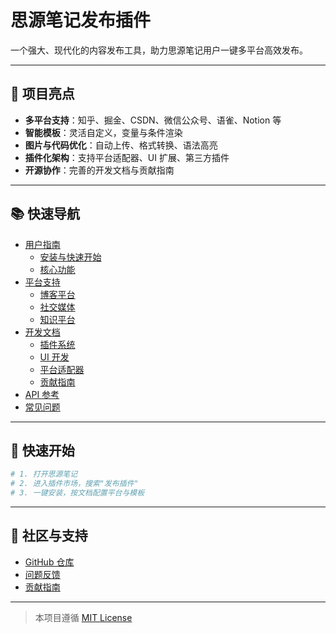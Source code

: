 # 思源笔记发布插件

一个强大、现代化的内容发布工具，助力思源笔记用户一键多平台高效发布。

---

## 🚀 项目亮点
- **多平台支持**：知乎、掘金、CSDN、微信公众号、语雀、Notion 等
- **智能模板**：灵活自定义，变量与条件渲染
- **图片与代码优化**：自动上传、格式转换、语法高亮
- **插件化架构**：支持平台适配器、UI 扩展、第三方插件
- **开源协作**：完善的开发文档与贡献指南

---

## 📚 快速导航

- [用户指南](/guide/)
  - [安装与快速开始](/guide/getting-started/installation)
  - [核心功能](/features/)
- [平台支持](/platforms/)
  - [博客平台](/platforms/blog/)
  - [社交媒体](/platforms/social/)
  - [知识平台](/platforms/knowledge/)
- [开发文档](/development/)
  - [插件系统](/development/plugin-system/)
  - [UI 开发](/development/ui/)
  - [平台适配器](/development/platform-adapters/)
  - [贡献指南](/development/contributing)
- [API 参考](/api/)
- [常见问题](/faq/)

---

## 🎯 快速开始

```bash
# 1. 打开思源笔记
# 2. 进入插件市场，搜索"发布插件"
# 3. 一键安装，按文档配置平台与模板
```

---

## 🤝 社区与支持
- [GitHub 仓库](https://github.com/terwer/siyuan-plugin-publisher-new-ui)
- [问题反馈](https://github.com/terwer/siyuan-plugin-publisher-new-ui/issues)
- [贡献指南](/development/contributing)

---

> 本项目遵循 [MIT License](../LICENSE)
